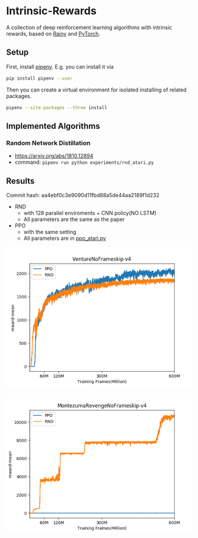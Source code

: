 # Intrinsic-Rewards
A collection of deep reinforcement learning algorithms with intrinsic rewards,
based on [Rainy](https://github.com/kngwyu/Rainy) and [PyTorch](https://pytorch.org/).

## Setup
First, install [pipenv](https://pipenv.readthedocs.io/en/latest/).
E.g. you can install it via
``` bash
pip install pipenv --user
```

Then you can create a virtual environment for isolated installing of related packages.
```bash
pipenv --site-packages --three install
```

## Implemented Algorithms

### Random Network Distillation
- https://arxiv.org/abs/1810.12894
- command: `pipenv run python experiments/rnd_atari.py`

## Results
Commit hash: aa4ebf0c3e9090d11fbd88a5de44aa2189f1d232

- RND
  - with 128 parallel enviroments + CNN policy(NO LSTM)
  - All parameters are the same as the paper
- PPO
  - with the same setting
  - All parameters are in [ppo_atari.py](experiments/ppo_atari.py)

![Venture](./pictures/venture.png)

![Montezuma's Revenge](./pictures/montezuma.png)
